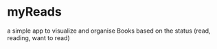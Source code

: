 # myReads
a simple app to visualize and organise Books based on the status (read, reading, want to read)
